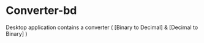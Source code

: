 # Converter-bd
Desktop application contains a converter ( [Binary to Decimal] &amp; [Decimal to Binary] )
